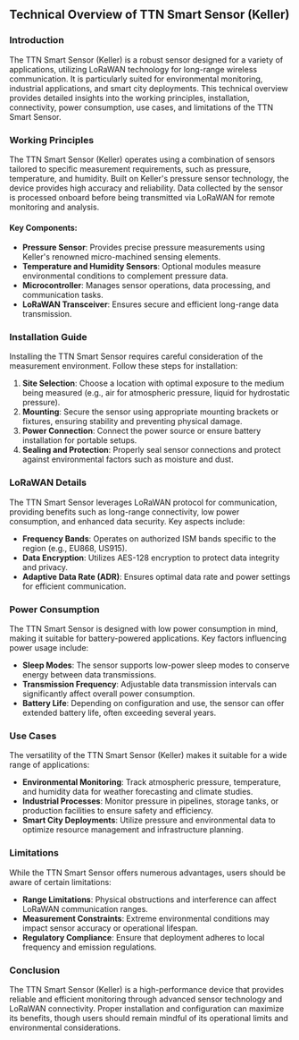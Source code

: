 ## Technical Overview of TTN Smart Sensor (Keller)

### Introduction
The TTN Smart Sensor (Keller) is a robust sensor designed for a variety of applications, utilizing LoRaWAN technology for long-range wireless communication. It is particularly suited for environmental monitoring, industrial applications, and smart city deployments. This technical overview provides detailed insights into the working principles, installation, connectivity, power consumption, use cases, and limitations of the TTN Smart Sensor.

### Working Principles
The TTN Smart Sensor (Keller) operates using a combination of sensors tailored to specific measurement requirements, such as pressure, temperature, and humidity. Built on Keller's pressure sensor technology, the device provides high accuracy and reliability. Data collected by the sensor is processed onboard before being transmitted via LoRaWAN for remote monitoring and analysis.

#### Key Components:
- **Pressure Sensor**: Provides precise pressure measurements using Keller's renowned micro-machined sensing elements.
- **Temperature and Humidity Sensors**: Optional modules measure environmental conditions to complement pressure data.
- **Microcontroller**: Manages sensor operations, data processing, and communication tasks.
- **LoRaWAN Transceiver**: Ensures secure and efficient long-range data transmission.

### Installation Guide
Installing the TTN Smart Sensor requires careful consideration of the measurement environment. Follow these steps for installation:

1. **Site Selection**: Choose a location with optimal exposure to the medium being measured (e.g., air for atmospheric pressure, liquid for hydrostatic pressure).
2. **Mounting**: Secure the sensor using appropriate mounting brackets or fixtures, ensuring stability and preventing physical damage.
3. **Power Connection**: Connect the power source or ensure battery installation for portable setups.
4. **Sealing and Protection**: Properly seal sensor connections and protect against environmental factors such as moisture and dust.

### LoRaWAN Details
The TTN Smart Sensor leverages LoRaWAN protocol for communication, providing benefits such as long-range connectivity, low power consumption, and enhanced data security. Key aspects include:

- **Frequency Bands**: Operates on authorized ISM bands specific to the region (e.g., EU868, US915).
- **Data Encryption**: Utilizes AES-128 encryption to protect data integrity and privacy.
- **Adaptive Data Rate (ADR)**: Ensures optimal data rate and power settings for efficient communication.

### Power Consumption
The TTN Smart Sensor is designed with low power consumption in mind, making it suitable for battery-powered applications. Key factors influencing power usage include:

- **Sleep Modes**: The sensor supports low-power sleep modes to conserve energy between data transmissions.
- **Transmission Frequency**: Adjustable data transmission intervals can significantly affect overall power consumption.
- **Battery Life**: Depending on configuration and use, the sensor can offer extended battery life, often exceeding several years.

### Use Cases
The versatility of the TTN Smart Sensor (Keller) makes it suitable for a wide range of applications:

- **Environmental Monitoring**: Track atmospheric pressure, temperature, and humidity data for weather forecasting and climate studies.
- **Industrial Processes**: Monitor pressure in pipelines, storage tanks, or production facilities to ensure safety and efficiency.
- **Smart City Deployments**: Utilize pressure and environmental data to optimize resource management and infrastructure planning.

### Limitations
While the TTN Smart Sensor offers numerous advantages, users should be aware of certain limitations:

- **Range Limitations**: Physical obstructions and interference can affect LoRaWAN communication ranges.
- **Measurement Constraints**: Extreme environmental conditions may impact sensor accuracy or operational lifespan.
- **Regulatory Compliance**: Ensure that deployment adheres to local frequency and emission regulations.

### Conclusion
The TTN Smart Sensor (Keller) is a high-performance device that provides reliable and efficient monitoring through advanced sensor technology and LoRaWAN connectivity. Proper installation and configuration can maximize its benefits, though users should remain mindful of its operational limits and environmental considerations.